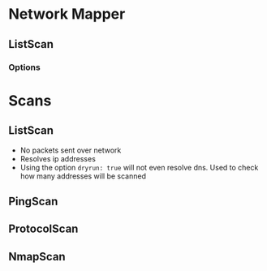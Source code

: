 # Network Mapper


## ListScan

### Options

# Scans

## ListScan
- No packets sent over network
- Resolves ip addresses
- Using the option `dryrun: true` will not even resolve dns. Used to check how many addresses will be scanned

## PingScan

## ProtocolScan

## NmapScan
